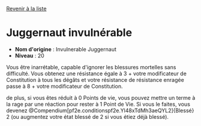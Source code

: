 [Revenir à la liste](..)

# Juggernaut invulnérable

 * **Nom d'origine** : Invulnerable Juggernaut
 * **Niveau** : 20


<p><span>Vous être inarrétable, capable d'ignorer les blessures mortelles sans difficulté. Vous obtenez une résistance égale à 3 + votre modificateur de Constitution à tous les dégâts et votre résistance de résistance enragée passe à 8 + votre modificateur de Constitution.<br></span></p>
<p><span>de plus, si vous êtes réduit à 0 Points de vie, vous pouvez mettre un terme à la rage par une réaction pour rester à 1 Point de Vie. Si vous le faites, vous devenez  @Compendium[pf2e.conditionspf2e.Yl48xTdMh3aeQYL2]{Blessé} 2 (ou augmentez votre état blessé de 2 si vous étiez déjà blessé).&nbsp;</span></p>